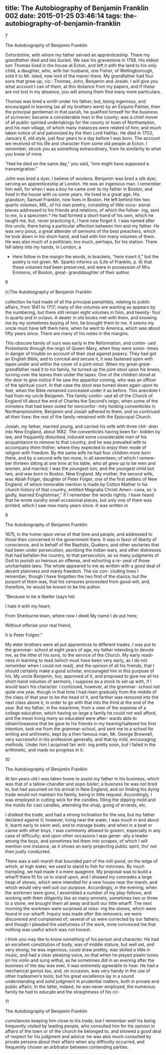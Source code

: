 title: The Autobiography of Benjamin Franklin 002
date: 2015-01-25 03:46:14
tags: the-autobiography-of-benjamin-franklin
---

7

The Autobiography of Benjamin Franklin

Oxfordshire, with whom my father served an apprenticeship. There my grandfather died and lies buried. We saw his gravestone in 1758. His eldest son Thomas lived in the house at Ecton, and left it with the land to his only child, a daughter, who, with her husband, one Fisher, of Wellingborough, sold it to Mr. Isted, now lord of the manor there. My grandfather had four sons that grew up, viz.: Thomas, John, Benjamin and Josiah. I will give you what account I can of them, at this distance from my papers, and if these are not lost in my absence, you will among them find many more particulars.

Thomas was bred a smith under his father; but, being ingenious, and encouraged in learning (as all my brothers were) by an Esquire Palmer, then the principal gentleman in that parish, he qualified himself for the business of scrivener; became a considerable man in the county; was a chief mover of all public-spirited undertakings for the county or town of Northampton, and his own village, of which many instances were related of him; and much taken notice of and patronized by the then Lord Halifax. He died in 17O2, January 6, old style, just four years to a day before I was born. The account we received of his life and character from some old people at Ecton, I remember, struck you as something extraordinary, from its similarity to what you knew of mine.

“Had he died on the same day,” you said, “one might have supposed a transmigration.”

John was bred a dyer, I believe of woolens. Benjamin was bred a silk dyer, serving an apprenticeship at London. He was an ingenious man. I remember him well, for when I was a boy he came over to my father in Boston, and lived in the house with us some years. He lived to a great age. His grandson, Samuel Franklin, now lives in Boston. He left behind him two quarto volumes, MS., of his own poetry, consisting of little occa- sional pieces addressed to his friends and relations, of which the follow- ing, sent to me, is a specimen.* He had formed a short-hand of his own, which he taught me, but, never practicing it, I have now forgot it. I was named after this uncle, there being a particular affection between him and my father. He was very pious, a great attender of sermons of the best preachers, which he took down in his short-hand, and had with him many volumes of them. He was also much of a politician; too much, perhaps, for his station. There fell lately into my hands, in London, a

* Here follow in the margin the words, in brackets, “here insert it,” but the poetry is not given. Mr. Sparks informs us (Life of Franklin, p. 6) that these volumes had been preserved, and were in possession of Mrs. Emmons, of Boston, great- granddaughter of their author.

8

￼The Autobiography of Benjamin Franklin

collection he had made of all the principal pamphlets, relating to public affairs, from 1641 to 1717; many of the volumes are wanting as appears by the numbering, but there still remain eight volumes in folio, and twenty- four in quarto and in octavo. A dealer in old books met with them, and knowing me by my sometimes buying of him, he brought them to me. It seems my uncle must have left them here, when he went to America, which was about fifty years since. There are many of his notes in the margins.

This obscure family of ours was early in the Reformation, and contin- ued Protestants through the reign of Queen Mary, when they were some- times in danger of trouble on account of their zeal against popery. They had got an English Bible, and to conceal and secure it, it was fastened open with tapes under and within the cover of a joint-stool. When my great-great-grandfather read it to his family, he turned up the joint-stool upon his knees, turning over the leaves then under the tapes. One of the children stood at the door to give notice if he saw the apparitor coming, who was an officer of the spiritual court. In that case the stool was turned down again upon its feet, when the Bible remained concealed under it as before. This anecdote I had from my uncle Benjamin. The family contin- ued all of the Church of England till about the end of Charles the Second’s reign, when some of the ministers that had been outed for nonconfor- mity holding conventicles in Northamptonshire, Benjamin and Josiah adhered to them, and so continued all their lives: the rest of the family remained with the Episcopal Church.

Josiah, my father, married young, and carried his wife with three chil- dren into New England, about 1682. The conventicles having been for- bidden by law, and frequently disturbed, induced some considerable men of his acquaintance to remove to that country, and he was prevailed with to accompany them thither, where they expected to enjoy their mode of religion with freedom. By the same wife he had four children more born there, and by a second wife ten more, in all seventeen; of which I remem- ber thirteen sitting at one time at his table, who all grew up to be men and women, and married; I was the youngest son, and the youngest child but two, and was born in Boston, New England. My mother, the second wife, was Abiah Folger, daughter of Peter Folger, one of the first settlers of New England, of whom honorable mention is made by Cotton Mather in his church history of that country, entitled Magnalia Christi Ameri- cana, as ‘a godly, learned Englishman,” if I remember the words rightly. I have heard that he wrote sundry small occasional pieces, but only one of them was printed, which I saw now many years since. It was written in

9

The Autobiography of Benjamin Franklin

1675, in the home-spun verse of that time and people, and addressed to those then concerned in the government there. It was in favor of liberty of conscience, and in behalf of the Baptists, Quakers, and other sectaries that had been under persecution, ascribing the Indian wars, and other distresses that had befallen the country, to that persecution, as so many judgments of God to punish so heinous an offense, and exhorting a re- peal of those uncharitable laws. The whole appeared to me as written with a good deal of decent plainness and manly freedom. The six con- cluding lines I remember, though I have forgotten the two first of the stanza; but the purport of them was, that his censures proceeded from good-will, and, therefore, he would be known to be the author.

“Because to be a libeller (says he)

I hate it with my heart;

From Sherburne town, where now I dwell My name I do put here;

Without offense your real friend,

It is Peter Folgier.”

My elder brothers were all put apprentices to different trades. I was put to the grammar- school at eight years of age, my father intending to devote me, as the tithe of his sons, to the service of the Church. My early readi- ness in learning to read (which must have been very early, as I do not remember when I could not read), and the opinion of all his friends, that I should certainly make a good scholar, encouraged him in this purpose of his. My uncle Benjamin, too, approved of it, and proposed to give me all his short-hand volumes of sermons, I suppose as a stock to set up with, if I would learn his character. I continued, however, at the grammar- school not quite one year, though in that time I had risen gradually from the middle of the class of that year to be the head of it, and farther was removed into the next class above it, in order to go with that into the third at the end of the year. But my father, in the meantime, from a view of the expense of a college education, which having so large a family he could not well afford, and the mean living many so educated were after- wards able to obtain3⁄4reasons that be gave to his friends in my hearing3⁄4altered his first intention, took me from the grammar-school, and sent me to a school for writing and arithmetic, kept by a then famous man, Mr. George Brownell, very successful in his profession generally, and that by mild, encouraging methods. Under him I acquired fair writ- ing pretty soon, but I failed in the arithmetic, and made no progress in it.

10

The Autobiography of Benjamin Franklin

At ten years old I was taken home to assist my father in his business, which was that of a tallow-chandler and sope-boiler; a business he was not bred to, but had assumed on his arrival in New England, and on finding his dying trade would not maintain his family, being in little request. Accordingly, I was employed in cutting wick for the candles, filling the dipping mold and the molds for cast candles, attending the shop, going of errands, etc.

I disliked the trade, and had a strong inclination for the sea, but my father declared against it; however, living near the water, I was much in and about it, learnt early to swim well, and to manage boats; and when in a boat or canoe with other boys, I was commonly allowed to govern, especially in any case of difficulty; and upon other occasions I was gener- ally a leader among the boys, and sometimes led them into scrapes, of which I will mention one instance, as it shows an early projecting public spirit, tho’ not then justly conducted.

There was a salt-marsh that bounded part of the mill-pond, on the edge of which, at high water, we used to stand to fish for minnows. By much trampling, we had made it a mere quagmire. My proposal was to build a wharff there fit for us to stand upon, and I showed my comrades a large heap of stones, which were intended for a new house near the marsh, and which would very well suit our purpose. Accordingly, in the evening, when the workmen were gone, I assembled a number of my play-fellows, and working with them diligently like so many emmets, sometimes two or three to a stone, we brought them all away and built our little wharff. The next morning the workmen were surprised at miss- ing the stones, which were found in our wharff. Inquiry was made after the removers; we were discovered and complained of; several of us were corrected by our fathers; and though I pleaded the usefulness of the work, mine convinced me that nothing was useful which was not honest.

I think you may like to know something of his person and character. He had an excellent constitution of body, was of middle stature, but well set, and very strong; he was ingenious, could draw prettily, was skilled a little in music, and had a clear pleasing voice, so that when he played psalm tunes on his violin and sung withal, as he sometimes did in an evening after the business of the day was over, it was extremely agreeable to hear. He had a mechanical genius too, and, on occasion, was very handy in the use of other tradesmen’s tools; but his great excellence lay in a sound understanding and solid judgment in prudential matters, both in private and public affairs. In the latter, indeed, he was never employed, the numerous family he had to educate and the straightness of his cir-

11

The Autobiography of Benjamin Franklin

cumstances keeping him close to his trade; but I remember well his being frequently visited by leading people, who consulted him for his opinion in affairs of the town or of the church he belonged to, and showed a good deal of respect for his judgment and advice: he was also much consulted by private persons about their affairs when any difficulty occurred, and frequently chosen an arbitrator between contending parties.

